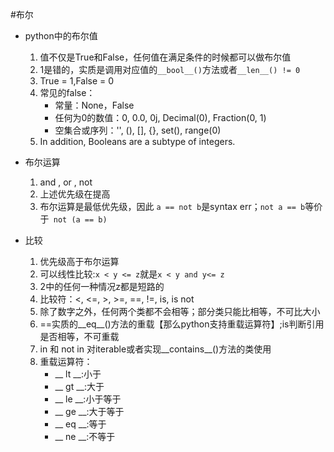 #布尔

- python中的布尔值
    1. 值不仅是True和False，任何值在满足条件的时候都可以做布尔值
    2. 1是错的，实质是调用对应值的`__bool__()`方法或者`__len__() != 0`
    3. True = 1,False = 0
    4. 常见的false：
        - 常量：None，False
        - 任何为0的数值：0, 0.0, 0j, Decimal(0), Fraction(0, 1)
        - 空集合或序列：'', (), [], {}, set(), range(0)
    5. In addition, Booleans are a subtype of integers.

- 布尔运算
    1. and , or , not
    2. 上述优先级在提高
    3. 布尔运算是最低优先级，因此 `a == not b`是syntax err；`not a == b`等价于` not (a == b)`
    
- 比较
    1. 优先级高于布尔运算
    2. 可以线性比较:`x < y <= z`就是`x < y and y<= z`
    3. 2中的任何一种情况z都是短路的
    4. 比较符：<, <=, >, >=, ==, !=, is, is not
    5. 除了数字之外，任何两个类都不会相等；部分类只能比相等，不可比大小
    6. ==实质的__eq__()方法的重载【那么python支持重载运算符】;is判断引用是否相等，不可重载
    7. in 和 not in 对iterable或者实现__contains__()方法的类使用
    8. 重载运算符：
        - __ lt __:小于
        - __ gt __:大于
        - __ le __:小于等于
        - __ ge __:大于等于
        - __ eq __:等于
        - __ ne __:不等于
    